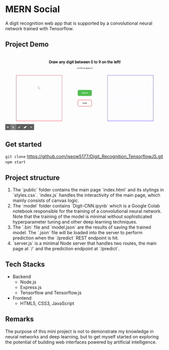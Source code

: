 # MERN Social

A digit recognition web app that is supported by a convolutional neural network trained with Tensorflow.

## Project Demo
![App demo](/app-demo.gif)

## Get started
`git clone` https://github.com/jseow5177/Digit_Recognition_TensorflowJS.git
`npm start`

## Project structure
<ol>
  <li>
    The `public` folder contains the main page `index.html` and its stylings in `styles.css`. `index.js` handles the interactivity of the main page, which mainly consists of canvas logic.
  </li>
  <li>
    The `model` folder contains `Digit-CNN.ipynb` which is a Google Colab notebook responsible for the training of a convolutional neural network. Note that the training of the model is minimal without sophisticated hyperparameter tuning and other deep learning techniques.
  </li>
  <li>
    The `.bin` file and `model.json` are the results of saving the trained model. The `.json` file will be loaded into the server to perform prediction when the `/predict` REST endpoint is hit.
  </li>
  <li>
    `server.js` is a minimal Node server that handles two routes, the main page at `/` and the prediction endpoint at `/predict`.
  </li>
</ol>

## Tech Stacks
<ul>
  <li>Backend
    <ul>
      <li>Node.js</li>
      <li>Express.js</li>
      <li>Tensorflow and Tensorflow.js</li>
    </ul>
  </li>
  <li>Frontend
    <ul>
      <li>HTML5, CSS3, JavaScript</li>
    </ul>
  </li>
</ul>

## Remarks

The purpose of this mini project is not to demonstrate my knowledge in neural networks and deep learning, but to get myself started on exploring the potential of building web interfaces powered by artificial intelligence.
